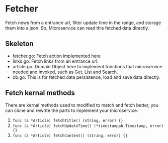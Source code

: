 # Fetcher

Fetch news from a entrance url, filter update time in the range, and storage them into a json. So, Microservice can read this fetched data directly.

## Skeleton

- fetcher.go: Fetch action implemented here
- links.go: Fetch links from an entrance url.
- article.go: Domain Object here to implement functions that microservice needed and invoked, such as Get, List and Search.
- db.go: This is for fetched data persistence, load and save data directly.

## Fetch kernal methods

There are kernal methods used to modified to match and fetch better, you can clone and rewrite the parts to implement your microservice.  
  
1. `func (a *Article) fetchTitle() (string, error) {}`  
2. `func (a *Article) fetchUpdateTime() (*timestamppb.Timestamp, error) {}`  
3. `func (a *Article) fetchContent() (string, error) {}`
